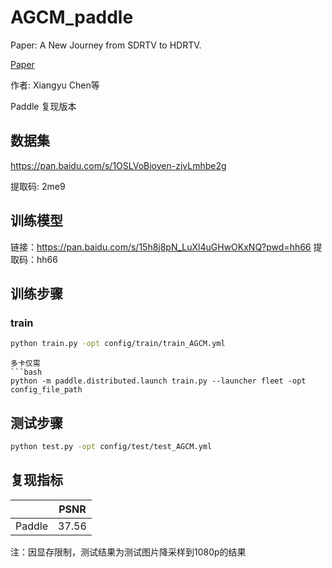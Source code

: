 # AGCM_paddle

Paper: A New Journey from SDRTV to HDRTV.

[Paper](https://paperswithcode.com/paper/a-new-journey-from-sdrtv-to-hdrtv)

作者: Xiangyu Chen等

Paddle 复现版本

## 数据集

https://pan.baidu.com/s/1OSLVoBioyen-zjvLmhbe2g

提取码: 2me9

## 训练模型
链接：https://pan.baidu.com/s/15h8j8pN_LuXl4uGHwOKxNQ?pwd=hh66 
提取码：hh66

## 训练步骤
### train 
```bash
python train.py -opt config/train/train_AGCM.yml
```
```
多卡仅需
​```bash
python -m paddle.distributed.launch train.py --launcher fleet -opt config_file_path
```
## 测试步骤
```bash
python test.py -opt config/test/test_AGCM.yml
```

## 复现指标

|      | PSNR  |
| ---- | ----- |
| Paddle  | 37.56 |
注：因显存限制，测试结果为测试图片降采样到1080p的结果